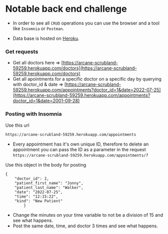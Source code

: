 # Notable back end challenge

- In order to see all `CRUD` operations you can use the browser and a tool like `Insomnia` or `Postman`.

- Data base is hosted on [Heroku](https://arcane-scrubland-59259.herokuapp.com/).
### Get requests
- Get all doctors here => [https://arcane-scrubland-59259.herokuapp.com/doctors](https://arcane-scrubland-59259.herokuapp.com/doctors)
- Get all apointments for a specific doctor on a specific day by querying with doctor_id & date => [https://arcane-scrubland-59259.herokuapp.com/appointments?doctor_id=1&date=2022-07-25](https://arcane-scrubland-59259.herokuapp.com/appointments?doctor_id=1&date=2001-09-28)

### Posting with Insomnia 
Use this url
```
https://arcane-scrubland-59259.herokuapp.com/appointments
```
- Every appointment has it's own unique ID, therefore to delete an appointment you can pass the ID as a parameter in the request 
  `https://arcane-scrubland-59259.herokuapp.com/appointments/7`
  
Use this object in the body for posting 
```
{
    "doctor_id": 2,
    "patient_first_name": "Jonny",
    "patient_last_name": "Walker",
    "date": "2022-07-25",
    "time": "12:15:22",
    "kind": "New Patient"
		}

```

- Change the minutes on your time variable to not be a division of 15 and see what happens.
- Post the same date, time, and doctor 3 times and see what happens. 


